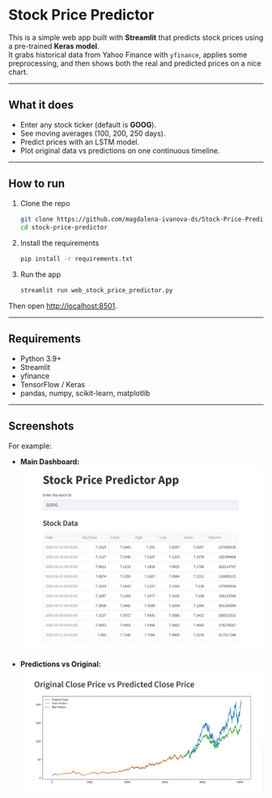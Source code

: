 # Stock Price Predictor

This is a simple web app built with **Streamlit** that predicts stock prices using a pre-trained **Keras model**.  
It grabs historical data from Yahoo Finance with `yfinance`, applies some preprocessing, and then shows both the real and predicted prices on a nice chart.

---

## What it does
- Enter any stock ticker (default is **GOOG**).
- See moving averages (100, 200, 250 days).
- Predict prices with an LSTM model.
- Plot original data vs predictions on one continuous timeline.

---

## How to run
1. Clone the repo  
   ```bash
   git clone https://github.com/magdalena-ivanova-ds/Stock-Price-Predictor.git
   cd stock-price-predictor
    ```


2. Install the requirements

   ```bash
   pip install -r requirements.txt
   ```

3. Run the app

   ```bash
   streamlit run web_stock_price_predictor.py
   ```

Then open [http://localhost:8501](http://localhost:8501).

---

## Requirements

* Python 3.9+
* Streamlit
* yfinance
* TensorFlow / Keras
* pandas, numpy, scikit-learn, matplotlib


---

## Screenshots

For example:

* **Main Dashboard:**
  ![Main Dashboard](docs/img1.png)

* **Predictions vs Original:**
  ![Prediction Plot](docs/img2.png)

